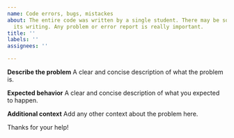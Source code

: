 ```yaml
---
name: Code errors, bugs, mistackes
about: The entire code was written by a single student. There may be some errors in
  its writing. Any problem or error report is really important.
title: ''
labels: ''
assignees: ''

---
```


**Describe the problem**
A clear and concise description of what the problem is.

**Expected behavior**
A clear and concise description of what you expected to happen.

**Additional context**
Add any other context about the problem here.

Thanks for your help!
